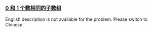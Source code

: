 ### [0 和 1 个数相同的子数组](https://leetcode.com/problems/A1NYOS)

<p>English description is not available for the problem. Please switch to Chinese.</p>
